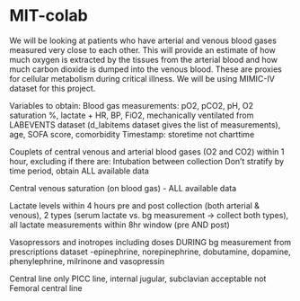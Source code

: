 # MIT-colab
We will be looking at patients who have arterial and venous blood gases measured very close to each other. This will provide an estimate of how much oxygen is extracted by the tissues from the arterial blood and how much carbon dioxide is dumped into the venous blood. These are proxies for cellular metabolism during critical illness.
We will be using MIMIC-IV dataset for this project.

Variables to obtain: Blood gas measurements: pO2, pCO2, pH, O2 saturation %, lactate + HR, BP, FiO2, mechanically ventilated from LABEVENTS dataset (d_labitems dataset gives the list of measurements), age, SOFA score, comorbidity 
Timestamp: storetime not charttime

Couplets of central venous and arterial blood gases (O2 and CO2) within 1 hour, excluding if there are: Intubation between collection
Don’t stratify by time period, obtain ALL available data 

Central venous saturation (on blood gas) - ALL available data

Lactate levels within 4 hours pre and post collection (both arterial & venous), 2 types (serum lactate vs. bg measurement → collect both types), all lactate measurements within 8hr window (pre AND post)

Vasopressors and inotropes including doses DURING bg measurement from prescriptions dataset -epinephrine, norepinephrine, dobutamine, dopamine, phenylephrine, milrinone and vasopressin

Central line only
PICC line, internal jugular, subclavian acceptable
not Femoral central line
